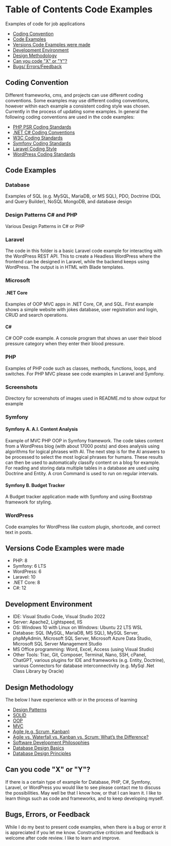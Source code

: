 #  Table of Contents Code Examples

Examples of code for job applications 

- [Coding Convention](#coding-convention)
- [Code Examples](#code-examples)
- [Versions Code Examples were made](#versions-code-examples-were-made)
- [Development Environment](#development-environment)
- [Design Methodology](#design-methodology)
- [Can you code "X" or "Y"?](#can-you-code-x-or-y)
- [Bugs/ Errors/Feedback](#bugs-errors-or-feedback)

## Coding Convention

Different frameworks, cms, and projects can use different coding conventions. Some examples may use different coding conventions, however within each example a consistent coding style was chosen. Currently in the process of updating some examples. In general the following coding conventions are used in the code examples:

- [PHP PSR Coding Standards](https://www.php-fig.org/psr/)
- [.NET C# Coding Conventions](https://learn.microsoft.com/en-us/dotnet/csharp/fundamentals/coding-style/coding-conventions)
- [W3C Coding Standards](https://www.w3.org/)
- [Symfony Coding Standards](https://symfony.com/doc/current/contributing/code/standards.html)
- [Laravel Coding Style](https://laravel.com/docs/10.x/contributions#coding-style) 
- [WordPress Coding Standards](https://developer.wordpress.org/coding-standards/wordpress-coding-standards/)
  
## Code Examples

### Database

Examples of SQL (e.g. MySQL, MariaDB, or MS SQL), PDO, Doctrine (DQL and Query Builder), NoSQL MongoDB, and database design

### Design Patterns C# and PHP

Various Design Patterns in C# or PHP

### Laravel

The code in this folder is a basic Laravel code example for interacting with the WordPress REST API. This to create a Headless WordPress where the frontend can be designed in Laravel, while the backend keeps using WordPress. The output is in HTML with Blade templates.

### Microsoft

#### .NET Core

Examples of OOP MVC apps in .NET Core, C#, and SQL. First example shows a simple website with jokes database, user registration and login, CRUD and search operations. 

#### C#

C# OOP code example. A console program that shows an user their blood pressure category when they enter their blood pressure.

### PHP

Examples of PHP code such as classes, methods,  functions, loops, and switches. For PHP MVC please see code examples in Laravel and Symfony.

### Screenshots

Directory for screenshots of images used in README.md to show output for example

### Symfony

#### Symfony A. A.I. Content Analysis

Example of MVC PHP OOP in Symfony framework. The code takes content from a WordPress blog (with about 17000 posts)     and does analysis using algorithms for logical phrases with AI. The next step is for the AI answers to be processed to select the most logical phrases for humans. These results can then be used to automatically classify content on a blog for example. For reading and storing data multiple tables in a database are used using Doctrine and Entity. A cron Command is used to run on regular intervals. 

#### Symfony B. Budget Tracker

A Budget tracker application made with Symfony and using Bootstrap framework for styling.

### WordPress

Code examples for WordPress like custom plugin, shortcode, and correct text in posts.

## Versions Code Examples were made

- PHP: 8
- Symfony: 6 LTS
- WordPress: 6
- Laravel: 10
- .NET Core: 8
- C#: 12

## Development Environment

- IDE: Visual Studio Code, Visual Studio 2022
- Server: Apache2, Lightspeed, IIS
- OS: Windows 10 with Linux on Windows: Ubuntu 22 LTS WSL
- Database: SQL (MySQL, MariaDB, MS SQL), MySQL Server, phpMyAdmin, Microsoft SQL Server, Microsoft Azure Data Studio, Microsoft SQL Server Management Studio
- MS Office programming: Word, Excel, Access (using Visual Studio)
- Other Tools: Trac, Git, Composer, Terminal, Nano, SSH, cPanel, ChatGPT, various plugins for IDE and frameworks (e.g. Entity, Doctrine), various Connectors for database interconnectivity (e.g. MySql .Net Class Library by Oracle)

## Design Methodology

The below I have experience with or in the process of learning

- [Design Patterns](https://refactoring.guru/design-patterns/php)
- [SOLID](https://en.wikipedia.org/wiki/SOLID)
- [OOP](https://en.wikipedia.org/wiki/Object-oriented_programming)
- [MVC](https://nl.wikipedia.org/wiki/Model-view-controller-model)
- [Agile (e.g. Scrum, Kanban)](https://leansixsigmagroep.nl/en/lean-agile-and-six-sigma/what-is-agile/)
- [Agile vs. Waterfall vs. Kanban vs. Scrum: What’s the Difference?](https://www.lucidchart.com/blog/agile-vs-waterfall-vs-kanban-vs-scrum)
- [Software Development Philosophies](https://en.wikipedia.org/wiki/List_of_software_development_philosophies)
- [Database Design Basics](https://support.microsoft.com/en-us/office/database-design-basics-eb2159cf-1e30-401a-8084-bd4f9c9ca1f5)
- [Database Design Principles](https://www.oreilly.com/library/view/access-database-design/0596002734/ch04.html)
  
## Can you code "X" or "Y"?

If there is a certain type of example for Database, PHP, C#, Symfony, Laravel, or WordPress you would like to see please contact me to discuss the possibilities. May well be that I know how, or that I can learn it. I like to learn things such as code and frameworks, and to keep developing myself.

## Bugs, Errors, or Feedback

While I do my best to present code examples, when there is a bug or error it is appreciated if you let me know. 
Constructive criticism and feedback is welcome after code review. I like to learn and improve.






